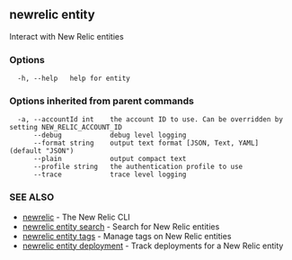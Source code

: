 ## newrelic entity

Interact with New Relic entities

### Options

```
  -h, --help   help for entity
```

### Options inherited from parent commands

```
  -a, --accountId int    the account ID to use. Can be overridden by setting NEW_RELIC_ACCOUNT_ID
      --debug            debug level logging
      --format string    output text format [JSON, Text, YAML] (default "JSON")
      --plain            output compact text
      --profile string   the authentication profile to use
      --trace            trace level logging
```

### SEE ALSO

* [newrelic](newrelic.md)	 - The New Relic CLI
* [newrelic entity search](newrelic_entity_search.md)	 - Search for New Relic entities
* [newrelic entity tags](newrelic_entity_tags.md)	 - Manage tags on New Relic entities
* [newrelic entity deployment](newrelic_entity_deployment.md) - Track deployments for a New Relic entity 
